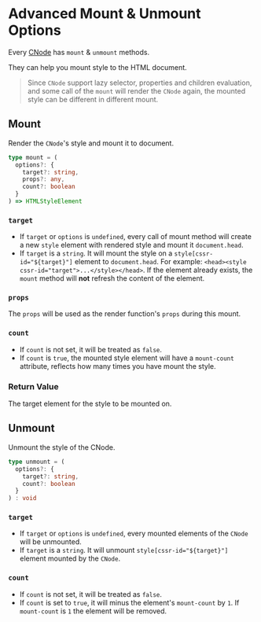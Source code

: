 # Advanced Mount & Unmount Options
Every [CNode](https://github.com/07akioni/css-render/blob/master/docs/overview.md) has `mount` & `unmount` methods.

They can help you mount style to the HTML document.

> Since `CNode` support lazy selector, properties and children evaluation, and some call of the `mount` will render the `CNode` again, the mounted style can be different in different mount.

## Mount
Render the `CNode`'s style and mount it to document.

```typescript
type mount = (
  options?: {
    target?: string, 
    props?: any,
    count?: boolean
  }
) => HTMLStyleElement
```

### `target`
- If `target` or `options` is `undefined`, every call of mount method will create a new `style` element with rendered style and mount it `document.head`.
- If `target` is a `string`. It will mount the style on a `style[cssr-id="${target}"]` element to `document.head`. For example: `<head><style cssr-id="target">...</style></head>`. If the element already exists, the `mount` method will **not** refresh the content of the element.
### `props`
The `props` will be used as the render function's `props` during this mount.
### `count`
- If `count` is not set, it will be treated as `false`.
- If `count` is `true`, the mounted style element will have a `mount-count` attribute, reflects how many times you have mount the style.
### Return Value
The target element for the style to be mounted on.


## Unmount
Unmount the style of the CNode.

```typescript
type unmount = (
  options?: {
    target?: string,
    count?: boolean
  }
) : void
```

### `target`
- If `target` or `options` is `undefined`, every mounted elements of the `CNode` will be unmounted.
- If `target` is a `string`. It will unmount `style[cssr-id="${target}"]` element mounted by the `CNode`.

### `count`
- If `count` is not set, it will be treated as `false`.
- If `count` is set to `true`, it will minus the element's `mount-count` by `1`. If `mount-count` is `1` the element will be removed.
